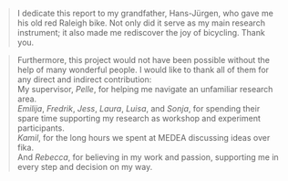> I dedicate this report to my grandfather, Hans-Jürgen, who gave me his old red
> Raleigh bike. Not only did it serve as my main research instrument; it also made me rediscover the joy of bicycling. Thank you.

> Furthermore, this project would not have been possible without the help of many wonderful people. I would like to thank all of them for any direct and indirect contribution:  
> My supervisor, *Pelle*, for helping me navigate an unfamiliar research area.  
> *Emilija*, *Fredrik*, *Jess*, *Laura*, *Luisa*, and *Sonja*, for spending their spare time supporting my research as workshop and experiment participants.  
> *Kamil*, for the long hours we spent at MEDEA discussing ideas over fika.  
> And *Rebecca*, for believing in my work and passion, supporting me in every step and decision on my way.

